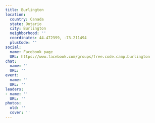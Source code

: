 ```yaml
---
title: Burlington
location:
  country: Canada
  state: Ontario
  city: Burlington
  neighborhood: ''
  coordinates: 44.472399, -73.211494
  plusCode: ''
social:
  name: Facebook page
  URL: https://www.facebook.com/groups/free.code.camp.burlington
chat:
  name: ''
  URL: ''
event:
  name: ''
  URL: ''
leaders:
- name: ''
  URL: ''
photos:
  old: ''
  cover: ''
---
```

